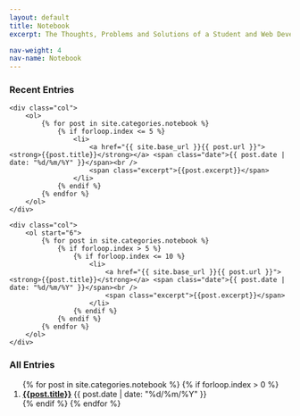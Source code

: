 ```yaml
---
layout: default
title: Notebook
excerpt: The Thoughts, Problems and Solutions of a Student and Web Developer

nav-weight: 4
nav-name: Notebook
---
```


<div class="columns-2 post-list-excerpt">
	<h3>Recent Entries</h3>
	
	<div class="col">
		<ol>
			{% for post in site.categories.notebook %}
				{% if forloop.index <= 5 %}
					<li>
						<a href="{{ site.base_url }}{{ post.url }}"><strong>{{post.title}}</strong></a> <span class="date">{{ post.date | date: "%d/%m/%Y" }}</span><br />
						<span class="excerpt">{{post.excerpt}}</span>
					</li>
				{% endif %}
			{% endfor %}
		</ol>
	</div>
	
	<div class="col">
		<ol start="6">
			{% for post in site.categories.notebook %}
				{% if forloop.index > 5 %}
					{% if forloop.index <= 10 %}
						<li>
							<a href="{{ site.base_url }}{{ post.url }}"><strong>{{post.title}}</strong></a> <span class="date">{{ post.date | date: "%d/%m/%Y" }}</span><br />
							<span class="excerpt">{{post.excerpt}}</span>
						</li>
					{% endif %}
				{% endif %}
			{% endfor %}
		</ol>
	</div>
	
</div>

<h3>All Entries</h3>
<div class="full post-list">
	<ol>
		{% for post in site.categories.notebook %}
			{% if forloop.index > 0 %}
				<li>
					<a href="{{ site.base_url }}{{ post.url }}"><strong>{{post.title}}</strong></a> <span class="date">{{ post.date | date: "%d/%m/%Y" }}</span>
				</li>
			{% endif %}
		{% endfor %}
	</ol>
</div>